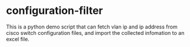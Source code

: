 # configuration-filter

This is a python demo script that can fetch vlan ip and ip address from cisco switch configuration files, and import the collected infomation to an excel file.

